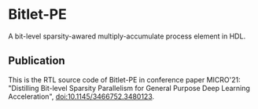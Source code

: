 # Bitlet-PE
A bit-level sparsity-awared multiply-accumulate process element in HDL.

## Publication
This is the RTL source code of Bitlet-PE in conference paper MICRO'21: "Distilling Bit-level Sparsity Parallelism
for General Purpose Deep Learning Acceleration", [doi:10.1145/3466752.3480123](https://doi.org/10.1145/3466752.3480123).
